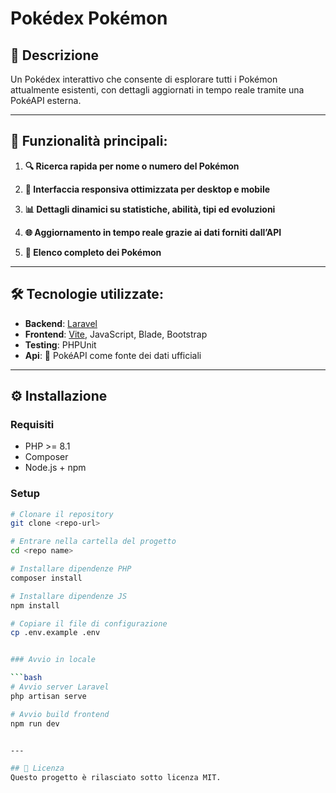 # Pokédex Pokémon

## 📌 Descrizione  
Un Pokédex interattivo che consente di esplorare tutti i Pokémon attualmente esistenti, con dettagli aggiornati in tempo reale tramite una PokéAPI esterna. 

---

## 🚀 Funzionalità principali:

1. **🔍 Ricerca rapida per nome o numero del Pokémon**

2. **🎨 Interfaccia responsiva ottimizzata per desktop e mobile**  

3. **📊 Dettagli dinamici su statistiche, abilità, tipi ed evoluzioni**  

4. **🌐 Aggiornamento in tempo reale grazie ai dati forniti dall’API**  

5. **📑 Elenco completo dei Pokémon**  


---

## 🛠️ Tecnologie utilizzate:  

- **Backend**: [Laravel](https://laravel.com/)  
- **Frontend**: [Vite](https://vitejs.dev/), JavaScript, Blade, Bootstrap 
- **Testing**: PHPUnit  
- **Api**: 🔗 PokéAPI come fonte dei dati ufficiali  

---

## ⚙️ Installazione  

### Requisiti  
- PHP >= 8.1  
- Composer  
- Node.js + npm  

### Setup  

```bash
# Clonare il repository
git clone <repo-url>

# Entrare nella cartella del progetto
cd <repo name>

# Installare dipendenze PHP
composer install

# Installare dipendenze JS
npm install

# Copiare il file di configurazione
cp .env.example .env


### Avvio in locale  

```bash
# Avvio server Laravel
php artisan serve

# Avvio build frontend
npm run dev


---

## 📄 Licenza  
Questo progetto è rilasciato sotto licenza MIT.  
